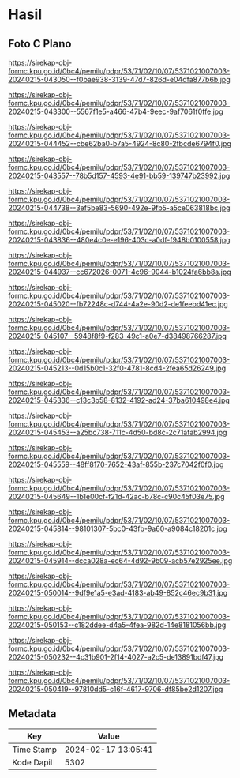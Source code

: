 # Hasil

## Foto C Plano

https://sirekap-obj-formc.kpu.go.id/0bc4/pemilu/pdpr/53/71/02/10/07/5371021007003-20240215-043050--f0bae938-3139-47d7-826d-e04dfa877b6b.jpg

https://sirekap-obj-formc.kpu.go.id/0bc4/pemilu/pdpr/53/71/02/10/07/5371021007003-20240215-043300--5567f1e5-a466-47b4-9eec-9af7061f0ffe.jpg

https://sirekap-obj-formc.kpu.go.id/0bc4/pemilu/pdpr/53/71/02/10/07/5371021007003-20240215-044452--cbe62ba0-b7a5-4924-8c80-2fbcde6794f0.jpg

https://sirekap-obj-formc.kpu.go.id/0bc4/pemilu/pdpr/53/71/02/10/07/5371021007003-20240215-043557--78b5d157-4593-4e91-bb59-139747b23992.jpg

https://sirekap-obj-formc.kpu.go.id/0bc4/pemilu/pdpr/53/71/02/10/07/5371021007003-20240215-044738--3ef5be83-5690-492e-9fb5-a5ce063818bc.jpg

https://sirekap-obj-formc.kpu.go.id/0bc4/pemilu/pdpr/53/71/02/10/07/5371021007003-20240215-043836--480e4c0e-e196-403c-a0df-f948b0100558.jpg

https://sirekap-obj-formc.kpu.go.id/0bc4/pemilu/pdpr/53/71/02/10/07/5371021007003-20240215-044937--cc672026-0071-4c96-9044-b1024fa6bb8a.jpg

https://sirekap-obj-formc.kpu.go.id/0bc4/pemilu/pdpr/53/71/02/10/07/5371021007003-20240215-045020--fb72248c-d744-4a2e-90d2-de1feebd41ec.jpg

https://sirekap-obj-formc.kpu.go.id/0bc4/pemilu/pdpr/53/71/02/10/07/5371021007003-20240215-045107--5948f8f9-f283-49c1-a0e7-d38498766287.jpg

https://sirekap-obj-formc.kpu.go.id/0bc4/pemilu/pdpr/53/71/02/10/07/5371021007003-20240215-045213--0d15b0c1-32f0-4781-8cd4-2fea65d26249.jpg

https://sirekap-obj-formc.kpu.go.id/0bc4/pemilu/pdpr/53/71/02/10/07/5371021007003-20240215-045336--c13c3b58-8132-4192-ad24-37ba610498e4.jpg

https://sirekap-obj-formc.kpu.go.id/0bc4/pemilu/pdpr/53/71/02/10/07/5371021007003-20240215-045453--a25bc738-711c-4d50-bd8c-2c71afab2994.jpg

https://sirekap-obj-formc.kpu.go.id/0bc4/pemilu/pdpr/53/71/02/10/07/5371021007003-20240215-045559--48ff8170-7652-43af-855b-237c7042f0f0.jpg

https://sirekap-obj-formc.kpu.go.id/0bc4/pemilu/pdpr/53/71/02/10/07/5371021007003-20240215-045649--1b1e00cf-f21d-42ac-b78c-c90c45f03e75.jpg

https://sirekap-obj-formc.kpu.go.id/0bc4/pemilu/pdpr/53/71/02/10/07/5371021007003-20240215-045814--98101307-5bc0-43fb-9a60-a9084c18201c.jpg

https://sirekap-obj-formc.kpu.go.id/0bc4/pemilu/pdpr/53/71/02/10/07/5371021007003-20240215-045914--dcca028a-ec64-4d92-9b09-acb57e2925ee.jpg

https://sirekap-obj-formc.kpu.go.id/0bc4/pemilu/pdpr/53/71/02/10/07/5371021007003-20240215-050014--9df9e1a5-e3ad-4183-ab49-852c46ec9b31.jpg

https://sirekap-obj-formc.kpu.go.id/0bc4/pemilu/pdpr/53/71/02/10/07/5371021007003-20240215-050153--c182ddee-d4a5-4fea-982d-14e8181056bb.jpg

https://sirekap-obj-formc.kpu.go.id/0bc4/pemilu/pdpr/53/71/02/10/07/5371021007003-20240215-050232--4c31b901-2f14-4027-a2c5-de13891bdf47.jpg

https://sirekap-obj-formc.kpu.go.id/0bc4/pemilu/pdpr/53/71/02/10/07/5371021007003-20240215-050419--97810dd5-c16f-4617-9706-df85be2d1207.jpg


## Metadata

| Key        | Value               |
| ---------- | ------------------- |
| Time Stamp | 2024-02-17 13:05:41 |
| Kode Dapil | 5302                |




